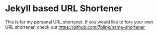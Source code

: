 # Jekyll based URL Shortener

This is for my personal URL shortener.  If you would like to fork your own URL shortener, check out https://github.com/7blink/name-shortener
